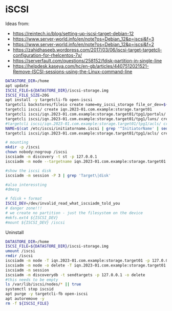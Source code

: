 # iSCSI

Ideas from:

- <https://reintech.io/blog/setting-up-iscsi-target-debian-12>
- <https://www.server-world.info/en/note?os=Debian_12&p=iscsi&f=3>
- <https://www.server-world.info/en/note?os=Debian_12&p=iscsi&f=2>
- <https://zahidhaseeb.wordpress.com/2017/03/06/iscsi-target-targetcli-configuration-for-rhelcentos-7x/>
- <https://serverfault.com/questions/258152/fdisk-partition-in-single-line>
- <https://helpdesk.kaseya.com/hc/en-gb/articles/4407512021521-Remove-ISCSI-sessions-using-the-Linux-command-line>

```bash
DATASTORE_DIR=/home
apt update
ISCSI_FILE=${DATASTORE_DIR}/iscsi-storage.img
ISCSI_FILE_SIZE=20G
apt install -y targetcli-fb open-iscsi
targetcli backstores/fileio create name=my_iscsi_storage file_or_dev=${ISCSI_FILE} size=${ISCSI_FILE_SIZE}
targetcli iscsi/ create iqn.2023-01.com.example:storage.target01
targetcli iscsi/iqn.2023-01.com.example:storage.target01/tpg1/portals/ create 0.0.0.0 3260
targetcli iscsi/iqn.2023-01.com.example:storage.target01/tpg1/luns/ create /backstores/fileio/my_iscsi_storage
#targetcli iscsi/iqn.2023-01.com.example:storage.target01/tpg1/acls/ create iqn.2023-01.client:initiator01
NAME=$(cat /etc/iscsi/initiatorname.iscsi | grep '^InitiatorName' | sed -e 's|^InitiatorName=||')
targetcli iscsi/iqn.2023-01.com.example:storage.target01/tpg1/acls/ create "${NAME}"

# mounting
mkdir -p /iscsi
chown nobody:nogroup /iscsi
iscsiadm -m discovery -t st -p 127.0.0.1
iscsiadm -m node --targetname iqn.2023-01.com.example:storage.target01 --portal 127.0.0.1 --login

#show the iscsi disk
iscsiadm -m session -P 3 | grep 'Target\|disk'

#also interessting
#dmesg

# fdisk + format
ISCSI_DEV=/dev/invalid_read_what_iscsiadm_told_you
# danger zone!!!
# we create no partition - just the filesystem on the device
#mkfs.ext4 ${ISCSI_DEV}
#mount ${ISCSI_DEV} /iscsi
```

Uninstall

```bash
DATASTORE_DIR=/home
ISCSI_FILE=${DATASTORE_DIR}/iscsi-storage.img
umount /iscsi
rmdir /iscsi
iscsiadm -m node -T iqn.2023-01.com.example:storage.target01 -p 127.0.0.1 -u
iscsiadm -m node -o delete -T iqn.2023-01.com.example:storage.target01
iscsiadm -m session
iscsiadm -m discoverydb -t sendtargets -p 127.0.0.1 -o delete
#this needs to be empty
ls /var/lib/iscsi/nodes/* || true
systemctl stop iscsid
apt purge -y targetcli-fb open-iscsi
apt autoremove -y
rm -f ${ISCSI_FILE}
```
